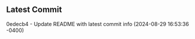 
## Latest Commit
0edecb4 - Update README with latest commit info (2024-08-29 16:53:36 -0400) <Yunxi-Zhou>
